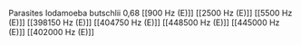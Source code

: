 Parasites Iodamoeba butschlii 0,68
[[900 Hz (E)]]
[[2500 Hz (E)]]
[[5500 Hz (E)]]
[[398150 Hz (E)]]
[[404750 Hz (E)]]
[[448500 Hz (E)]]
[[445000 Hz (E)]]
[[402000 Hz (E)]]